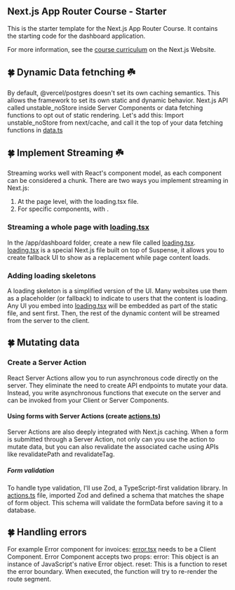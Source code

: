 ## Next.js App Router Course - Starter

This is the starter template for the Next.js App Router Course. It contains the starting code for the dashboard application.

For more information, see the [course curriculum](https://nextjs.org/learn) on the Next.js Website.

##  🍀 Dynamic Data fetnching  ☘️
By default, @vercel/postgres doesn't set its own caching semantics. This allows the framework to set its own static and dynamic behavior.
Next.js API called unstable_noStore inside Server Components or data fetching functions to opt out of static rendering. Let's add this:
 Import unstable_noStore from next/cache, and call it the top of your data fetching functions in [data.ts](./app/lib/data.ts)

 ##  🍀 Implement Streaming  ☘️
 Streaming works well with React's component model, as each component can be considered a chunk.
 There are two ways you implement streaming in Next.js:
 1. At the page level, with the loading.tsx file.
 2. For specific components, with <Suspense>.

 ### Streaming a whole page with [loading.tsx](./app/(ui)/dashboard/(overview)/loading.tsx)
In the /app/dashboard folder, create a new file called [loading.tsx](./app/(ui)/dashboard/(overview)/loading.tsx).
[loading.tsx](./app/(ui)/dashboard/(overview)/loading.tsx) is a special Next.js file built on top of Suspense, it allows you to create fallback UI to show as a replacement while page content loads.

### Adding loading skeletons 
A loading skeleton is a simplified version of the UI. Many websites use them as a placeholder (or fallback) to indicate to users that the content is loading. Any UI you embed into [loading.tsx](./app/(ui)/dashboard/(overview)/loading.tsx) will be embedded as part of the static file, and sent first. Then, the rest of the dynamic content will be streamed from the server to the client.

##  🍀 Mutating data

### Create a Server Action
React Server Actions allow you to run asynchronous code directly on the server. They eliminate the need to create API endpoints to mutate your data. Instead, you write asynchronous functions that execute on the server and can be invoked from your Client or Server Components.

#### Using forms with Server Actions (create [actions.ts](./app/lib/actions.ts))
Server Actions are also deeply integrated with Next.js caching. When a form is submitted through a Server Action, not only can you use the action to mutate data, but you can also revalidate the associated cache using APIs like revalidatePath and revalidateTag.

##### Form validation
To handle type validation, I'll use Zod, a TypeScript-first validation library.
In [actions.ts](./app/lib/actions.ts) file, imported Zod and defined a schema that matches the shape of form object. This schema will validate the formData before saving it to a database.

##  🍀 Handling errors
For example Error component for invoices:
[error.tsx](./app/(ui)/dashboard/invoices/error.tsx) needs to be a Client Component.
Error Component accepts two props:
error: This object is an instance of JavaScript's native Error object.
reset: This is a function to reset the error boundary. When executed, the function will try to re-render the route segment.